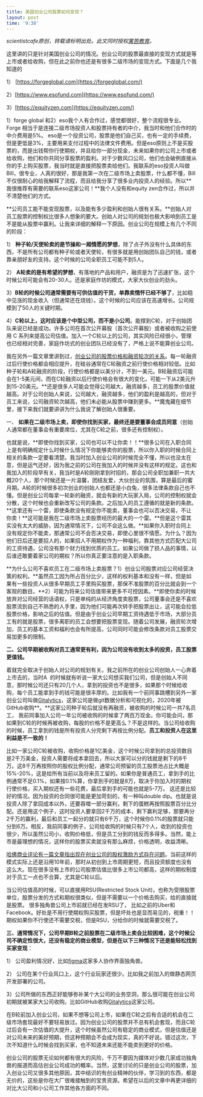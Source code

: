 ```yaml
---
title: 美国创业公司股票如何变现？
layout: post
time: '9:38'
---
```


_scientistcafe原创，转载请标明出处。此文同时授权[篱笆教育](https://www.libaedu.com)。_

这里讲的只是针对美国创业公司的情况。创业公司的股票最直接的变现方式就是等上市或者给收购，但在此之前你也还是有很多二级市场的变现方式。下面是几个我知道的

1） [https://forgeglobal.com](https://forgeglobal.com/)

2）[https://www.esofund.com](https://www.esofund.com/)

3）[https://equityzen.com](https://equityzen.com/)

1）forge global 和2）eso我个人有合作过，感觉都很好，整个流程很专业。Forge 相当于是连接二级市场投资人和股票持有者的中介，我当时和他们合作时的中介费用是5%。 eso是一个投资公司，股票是他们自己买，也有一定的手续费，但是更低是3%，主要用来支付过程中的法律文件费用。但是eso原则上不是买股票的，而是出钱帮你行使期权，并且给你一部分现金，未来如果你的公司上市或者给收购，他们和你共同分享股票的盈利。对于少数风口公司，他们也会破例直接从你的手上购买股票，我当时就是直接把股票卖给他们。我联系的eso投资人叫做Bill，很专业，人真的很好，那是我第一次在二级市场上卖股票，什么都不懂，Bill 不仅很耐心的给我解释了流程，而且给我分享了很多业内投资人的经验。所以**我很推荐有需要的联系eso这家公司！**我个人没有和equity zen合作过，所以并不清楚他们的方式。

**公司员工能不能变现股票，以及能有多少盈利和创始人很有关系。**创始人对员工股票的控制权比很多人想象的要大。创始人对公司的规划也极大影响到员工是不是能从股票中赢利。让我来详细的解释一下原因。创业公司在规模上有几个不同的阶段：

1） **种子轮/天使轮卖的是节操和一厢情愿的梦想**，除了点子外没有什么具体的东西，不是所有公司都有种子轮或者天使轮，有很多就是用创始团队自己的钱，或者靠亲朋好友的支持。这个时候的公司全职员工可能不到5人。

2） **A轮卖的是有希望的梦想**，有落地的产品和用户，融资是为了迅速扩张，这个时候公司可能会有20-30人。还是家庭作坊的模式，大家大伙创业的劲头。

3）**B轮的时候公司通常需要有可供估值的干货，单靠卖情怀已经不够了**，比如稳中见涨的现金收入（但通常还在烧钱）。这个时候的公司应该在高速增长。公司规模到了50人的关键时期。

4）**C轮以上，这时应该是个中型公司，而不是小公司**。能撑到C轮，对于创始团队来说已经是成功。许多公司在首次公开募股（首次公开募股）或者被收购之前使用 C 系列来提高公司估值。加入一个C轮以上的公司，其实风险已经很小，管理也已经相对完善，家庭作坊式的创业团队已经没有了，严格上说不能算创业公司。

我在另外一篇文章里讲到过，[创业公司的股票价格和融资轮次的关系](https://scientistcafe.com/2021/06/09/startupworthitornot.html)。每一轮融资过后行使价格都会相应提升，在硅谷通常在C轮融资之前行使价格相对较低。比如种子轮和A轮融资的阶段，行使价格都是以美分计，不到一美元。B轮融资后可能会在1-5美元间，而在C轮融资以后行使价格会有很大的变化，可能一下从2美元升到15-20美元。**还是很多人可能会觉得公司越大，融资越多，员工的股票价值就越高。对于公司创始人来说，公司越大，融资越多，他们的盈利是越高的，但对于员工来说，公司融资轮次越高，他们未必能从股票中赚到更多。**魔鬼藏在细节里，接下来我们就要讲讲为什么我说了解创始人很重要。

一、 **如果在二级市场上卖，即使你找到买家，最终还是要董事会成员同意**（创始人通常都在董事会有重要席位，尤其在C轮之前，很多还有控制权）。

也就是说，**即使你找到买家，公司也可以不让你卖！！**很多公司在入职合同上是有明确规定什么时候什么情况下你能够卖你的股票，所以你入职的时候合同上相关的条款一定要看清楚。我当时加入创业公司的时候完全不懂，所以也没太在意，但是运气还好，因为我之前的公司在我加入的时候并没有这样的规定。这也和我加入的阶段早有关，我当时是A轮刚刚拿到时招的，那会公司全职加兼职一共大概20个人，那个时候还是一片温馨，团结友爱，大伙创业的氛围，算是最后的蜜月期。A轮的时候很多初次创业的创始人也都还是小白兔，很多法律条款自己也不懂。但是创业公司每拿一轮新的融资，就会有新的大玩家入局，公司的控制权就会分散，这个时候也会重新改写公司的条款。之后加入的员工遵循的就是新的条款。**这里还有一个雷，即使条款没有规定你不能卖，董事会也可以否决交易，不让你卖！**这可能是我在二级市场上卖股票经历的最大的一个雷。**但是这个雷其实没有太大的威胁，因为通常情况下，公司不会这么做。**如果你入职时合同上没有规定你不能卖，那通常公司不会否决交易，即使心里很不情愿。为什么？因为他们日后还是要招人的，如果招人不用期权作为一种福利，靠其他方式匹配大公司的工资待遇，公司没有那个财力找到优质的员工。如果公司做了损人品的事情，以后谁还敢要着家公司的期权？所以你真正要注意的是入职条款。

**为什么公司不喜欢员工在二级市场上卖股票？1）创业公司股票对应公司经营决策的权利。**虽然员工因为所占百分比少，这样的权利基本和没有一样，但是如果有一些投资人从很多早期员工手里购买股票，那保不准股票的百分比就会到一个客观的数目。**2）可能为将来公司估值带来更多不可控因素。**即使你卖的时候放弃对公司经营的话语权，只是单纯的从经济角度卖股票，公司董事会还是不喜欢股票流到自己不熟悉的人手里，因为他们可能再次转手把股票出让，这可能会拉低股票价格，影响之后的估值。但是由于创业公司早期工资待遇低于市场，大部分员工有的就是股票，很多离职的员工会想要把股票变现。随着公司发展，融资轮次增加，员工的基本工资和福利也会有所提高，公司同时可能会修改条款对员工股票交易加更多的限制。

**二、公司早期被收购对员工通常更有利，因为公司没有收到太多的投资，员工股票更值钱。**

着就完全取决于创始人对公司的规划有关。我之前所在的创业公司创始人一心奔着上市去的，当时A  的时候就有听说一家大公司想买我们公司，但是创始人不同意，那时候公司还只有20几个人，拿到的投资也不是很多，如果那个时候给收购，每个员工能拿到手的钱可能是很丰厚的。比如我有一个前同事跳槽到另外一家创业公司叫做[Gitalytics](https://www.crunchbase.com/organization/gitalytics)，这家公司是做git数据分析和可视化的，2020年被GitHub收购**。**这家公司种子轮后就没有再融资，被收购的时候公司一共7名员工， 我前同事加入公司一年公司被收购的时候拿了两百万现金。你可能会问，那如果到C轮的时候再被收购，每股的价格不是更高么？不是这样的。当公司给收购的时候，员工拿到的钱是所有投资人分完剩下再按比例分配。**员工和投资人在这里利益是不一致的！**

比如一家公司C轮被收购，收购价格是1亿美金，这个时候公司拿到的总投资数目是2千万美金，投资人需要将成本拿回去，所以大家可以分的钱就是剩下的8千万。这8千万再按照你的股权比例分配，通常公司预留的员工股票池占比大概是15%-20%，这是给所有当前以及将来员工留的。如果你是普通员工，拿到手的比例通常不足0.1%，如果按0.1%算，你拿到手的就是8万，取决于你加入时的期权行使价格，买入期权还有一些花费，最后拿到手的可能也就是5-7万。 这还是比较好的情况。因为投资的合同很可能是更加苛刻的，有一种叫double dip。也就是说投资人除了拿回成本以外，还要吞噬一部分赢利，剩下的蛋糕再按照股票百分比分配。还是用这个例子，这时投资人要拿回2千万的成本，剩下赢利足够，那要再分2千万的赢利，最后和员工一起分的就只有6千万，这个时候你0.1%的股票就只能分到6万。相反，我前同事的例子，公司给收购的时候只有7个人，收到的投资也很少，所以虽然公司小，收购价格低，但是员工分到的钱反而多得多。当然，能上市是最理想的情况，这样你的股票买卖就没有那么麻烦，价格透明，收益清晰。

[哈佛商业评论有一篇文章指出现在创业公司的股权激励方式存在问题](https://hbr.org/2019/04/how-to-make-startup-stock-options-a-better-deal-for-employees)。当前这样的模式实际上还是沿用10年前，那时从初创到上市周期更短，而且投资额度也没有这么大。现在很多没有上市的公司股票估值比很多上市公司都高，这样的期权制度对于员工一点也不合算，尤其是C轮以后。

当公司估值高的时候，可以直接用RSU(Restricted Stock Unit)，也称为受限股票单位，股票分发的方式和期权很类似，但是不需要以一个价格去购买，给的直接就是股票。 很多独角兽公司上市前就已经在发RSU了， 比如之前的Uber和Facebook。好处是不用行使期权购买股票，但是坏处也是显而易见的，税重！！期权如果你不行使还不需要交税，但是RSU，分给你的时候就需要交税了。

**三、通常情况下，公司早期B轮之前股票在二级市场上卖会比较困难，这个时候公司不确定性很大，还没有稳定的商业模型，但是在以下三种情况下还是能轻松找到买家变现**：

1） 公司盈利情况好，比如[figma](https://www.figma.com)这家多人协作界面独角兽。

2） 公司在某个行业风口上，这个行业玩家还很少。比如我之前加入的做静态网页开发部署的公司。

3）公司所做的东西正好能够弥补某个大公司的业务空洞，那么很可能在创业公司初期就被某家大公司收购。比如GitHub收购[Gitalytics](https://www.crunchbase.com/organization/gitalytics)这家公司。

在B轮前加入创业公司，如果不想等公司上市，如果在C轮之后有合适的机会在二级市场套现最好不要轻易放过。因为创业公司的股票并不总有机会套现，而且C轮过后会有一次估值的大提升，这个时候虽然公司有稳定的商业模式，但是估值还是对公司未来的美好预期，但这种预期会不会成为现实，真的不好说。错过这次，下次不知道什么时候会找到买家，也不知道未来还能不能卖到更好的价格。

创业公司的股票无论如何都有很大的风险，千万不要因为媒体对少数几家成功独角兽的报道而高估创业公司成功的概率。当然，这里讨论的只是创业公司的股票，加入创业公司又很多其他原因，其中结识的有创业精神的伙伴，学习到的东西，都是无价的，这些是你在大厂很难接触到的宝贵资源。希望在以后的文章中再更详细的对比大公司和小公司工作其他各方面的不同。